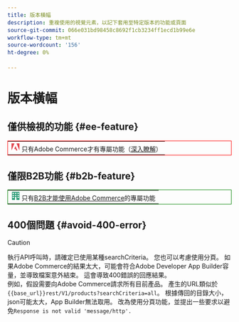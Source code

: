 ```yaml
---
title: 版本橫幅
description: 重複使用的視覺元素，以記下套用至特定版本的功能或頁面
source-git-commit: 066e031bd98458c8692f1cb3234ff1ecd1b99e6e
workflow-type: tm+mt
source-wordcount: '156'
ht-degree: 0%

---
```


# 版本橫幅

## 僅供檢視的功能 {#ee-feature}

<table style="border:1px solid red">
<tr><td><img alt="Adobe Commerce功能" src="../assets/adobe-logo.svg" width="20" height="20" /> 只有Adobe Commerce才有專屬功能（<a href="https://experienceleague.adobe.com/docs/commerce-admin/user-guides/home.html#product-editions">深入瞭解</a>）</td></tr>
</table>

## 僅限B2B功能 {#b2b-feature}

<table style="border:1px solid green">
<tr><td><img alt="Adobe Commerce功能" src="../assets/b2b.svg" width="20" height="20" /> 只有<a href="https://experienceleague.adobe.com/docs/commerce-admin/b2b/guide-overview.html">B2B才能使用Adobe Commerce</a>的專屬功能</td></tr>
</table>

## 400個問題 {#avoid-400-error}

>[!CAUTION]
>
>執行API呼叫時，請確定已使用某種searchCriteria。 您也可以考慮使用分頁。 如果Adobe Commerce的結果太大，可能會符合Adobe Developer App Builder容量，並導致檔案意外結束。 這會導致400錯誤的回應結果。\
> 例如，假設需要向Adobe Commerce請求所有目前產品。 產生的URL類似於`{{base_url}}rest/V1/products?searchCriteria=all`。 根據傳回的目錄大小，json可能太大，App Builder無法取用。 改為使用分頁功能，並提出一些要求以避免`Response is not valid 'message/http'.`
